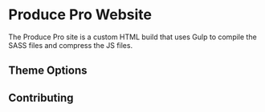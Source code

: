 # Produce Pro Website

The Produce Pro site is a custom HTML build that uses Gulp to compile the SASS files and compress the JS files.

## Theme Options

## Contributing
